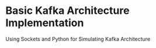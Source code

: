 # Basic Kafka Architecture Implementation
Using Sockets and Python for Simulating Kafka Architecture
